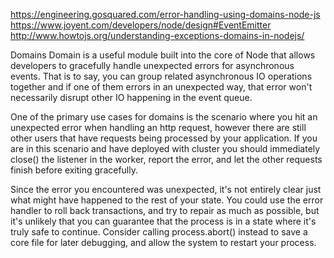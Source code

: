 https://engineering.gosquared.com/error-handling-using-domains-node-js
https://www.joyent.com/developers/node/design#EventEmitter
http://www.howtojs.org/understanding-exceptions-domains-in-nodejs/

Domains
Domain is a useful module built into the core of Node that allows developers to gracefully handle unexpected errors for asynchronous events. That is to say, you can group related asynchronous IO operations together and if one of them errors in an unexpected way, that error won't necessarily disrupt other IO happening in the event queue.

One of the primary use cases for domains is the scenario where you hit an unexpected error when handling an http request, however there are still other users that have requests being processed by your application. If you are in this scenario and have deployed with cluster you should immediately close() the listener in the worker, report the error, and let the other requests finish before exiting gracefully.

Since the error you encountered was unexpected, it's not entirely clear just what might have happened to the rest of your state. You could use the error handler to roll back transactions, and try to repair as much as possible, but it's unlikely that you can guarantee that the process is in a state where it's truly safe to continue. Consider calling process.abort() instead to save a core file for later debugging, and allow the system to restart your process.
